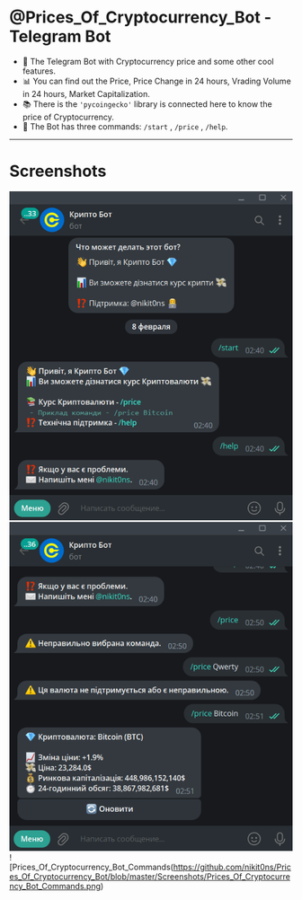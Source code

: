 # @Prices_Of_Cryptocurrency_Bot - Telegram Bot

- :gem: The Telegram Bot with Cryptocurrency price and some other cool features.
- :bar_chart: You can find out the Price, Price Change in 24 hours, Vrading Volume in 24 hours, Market Capitalization.
- :books: There is the `'pycoingecko'` library is connected here to know the price of Cryptocurrency.
- :open_file_folder: The Bot has three commands: `/start` , `/price` , `/help`.

---

# Screenshots

![Prices_Of_Cryptocurrency_Bot_Start](https://github.com/nikit0ns/Prices_Of_Cryptocurrency_Bot/blob/master/Screenshots/Prices_Of_Cryptocurrency_Bot_Start.png)
![Prices_Of_Cryptocurrency_Bot_Price](https://github.com/nikit0ns/Prices_Of_Cryptocurrency_Bot/blob/master/Screenshots/Prices_Of_Cryptocurrency_Bot_Price.png)
![Prices_Of_Cryptocurrency_Bot_Commands(https://github.com/nikit0ns/Prices_Of_Cryptocurrency_Bot/blob/master/Screenshots/Prices_Of_Cryptocurrency_Bot_Commands.png)

